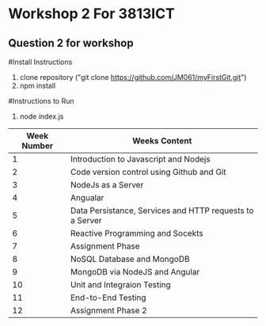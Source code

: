 # **Workshop 2 For 3813ICT**
## Question 2 for workshop

#Install Instructions
1. clone repository ("git clone https://github.com/JM061/myFirstGit.git")
2. npm install 

#Instructions to Run
1. node index.js

Week Number | Weeks Content
------------|--------------
 1 | Introduction to Javascript and Nodejs
 2 | Code version control using Github and Git
 3 | NodeJs as a Server
 4 | Angualar
 5 | Data Persistance, Services and HTTP requests to a Server
 6 | Reactive Programming and Socekts
 7 | Assignment Phase
 8 | NoSQL Database and MongoDB
 9 | MongoDB via NodeJS and Angular
 10 | Unit and Integraion Testing
 11 | End-to-End Testing
 12 | Assignment Phase 2 



